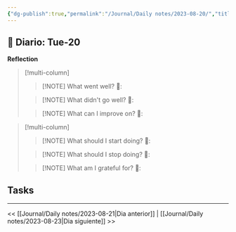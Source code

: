 ```yaml
---
{"dg-publish":true,"permalink":"/Journal/Daily notes/2023-08-20/","title":"2023-08-22","tags":["Daily"],"created":"2023-08-22T11:44:51.869-05:00","updated":"2023-09-08T19:36:26.314-05:00"}
---
```



## 📅 Diario: Tue-20


**Reflection**

> [!multi-column]
> 
> > [!NOTE] What went well?
> > 💭: 
> 
> > [!NOTE] What didn't go well?
> > 💭:
> 
> > [!NOTE] What can I improve on?
> > 💭:
> 

> [!multi-column]
> 
> > [!NOTE] What should I start doing?
> > 💭:
> 
> > [!NOTE] What should I stop doing?
> > 💭:
> 
> > [!NOTE] What am I grateful for?
> > 💭:
> 

## Tasks

- - - 

<< [[Journal/Daily notes/2023-08-21\|Dia anterior]] | [[Journal/Daily notes/2023-08-23\|Dia siguiente]] >>
